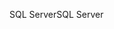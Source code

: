 <span data-ttu-id="74fd9-101">SQL Server</span><span class="sxs-lookup"><span data-stu-id="74fd9-101">SQL Server</span></span>